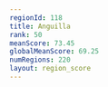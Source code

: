 ```yaml
---
regionId: 118
title: Anguilla
rank: 50
meanScore: 73.45
globalMeanScore: 69.25
numRegions: 220
layout: region_score
---
```

